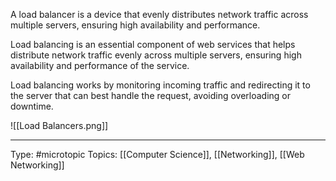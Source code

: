 A load balancer is a device that evenly distributes network traffic across multiple servers, ensuring high availability and performance.

Load balancing is an essential component of web services that helps distribute network traffic evenly across multiple servers, ensuring high availability and performance of the service. 

Load balancing works by monitoring incoming traffic and redirecting it to the server that can best handle the request, avoiding overloading or downtime. 

![[Load Balancers.png]]
___
Type: #microtopic 
Topics: [[Computer Science]], [[Networking]], [[Web Networking]]

